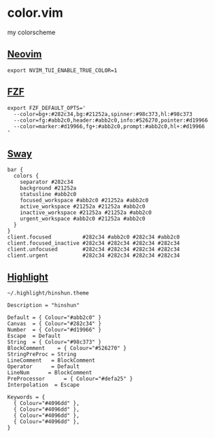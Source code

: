 # color.vim
my colorscheme

## [Neovim](https://github.com/neovim/neovim)
```
export NVIM_TUI_ENABLE_TRUE_COLOR=1
```

## [FZF](https://github.com/junegunn/fzf)
```
export FZF_DEFAULT_OPTS='
  --color=bg+:#282c34,bg:#21252a,spinner:#98c373,hl:#98c373
  --color=fg:#abb2c0,header:#abb2c0,info:#526270,pointer:#d19966
  --color=marker:#d19966,fg+:#abb2c0,prompt:#abb2c0,hl+:#d19966
'
```

## [Sway](https://github.com/SirCmpwn/sway)
```
bar {
  colors {
    separator #282c34
    background #21252a
    statusline #abb2c0
    focused_workspace #abb2c0 #21252a #abb2c0
    active_workspace #21252a #21252a #abb2c0
    inactive_workspace #21252a #21252a #abb2c0 
    urgent_workspace #abb2c0 #21252a #abb2c0
  }
}
client.focused          #282c34 #abb2c0 #282c34 #abb2c0 
client.focused_inactive #282c34 #282c34 #282c34 #282c34 
client.unfocused        #282c34 #282c34 #282c34 #282c34 
client.urgent           #282c34 #282c34 #282c34 #282c34 
```

## [Highlight](http://www.andre-simon.de/doku/highlight/en/highlight.php)
`~/.highlight/hinshun.theme`
```
Description = "hinshun"

Default	= { Colour="#abb2c0" }
Canvas	= { Colour="#282c34" }
Number	= { Colour="#d19966" }
Escape	= Default
String	= { Colour="#98c373" }
BlockComment	= { Colour="#526270" }
StringPreProc = String
LineComment   = BlockComment
Operator      = Default
LineNum      = BlockComment
PreProcessor      = { Colour="#defa25" }
Interpolation  = Escape

Keywords = {
  { Colour="#4096dd" },
  { Colour="#4096dd" },
  { Colour="#4096dd" },
  { Colour="#4096dd" },
}
```
